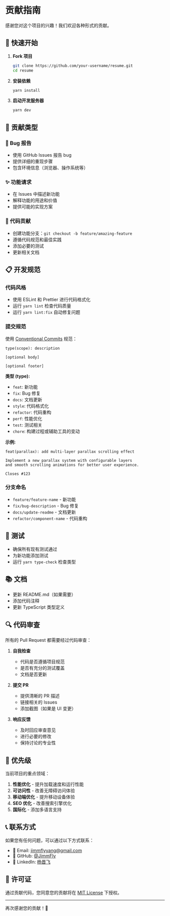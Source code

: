 # 贡献指南

感谢您对这个项目的兴趣！我们欢迎各种形式的贡献。

## 🚀 快速开始

1. **Fork 项目**

   ```bash
   git clone https://github.com/your-username/resume.git
   cd resume
   ```

2. **安装依赖**

   ```bash
   yarn install
   ```

3. **启动开发服务器**
   ```bash
   yarn dev
   ```

## 📝 贡献类型

### 🐛 Bug 报告

- 使用 GitHub Issues 报告 bug
- 提供详细的重现步骤
- 包含环境信息（浏览器、操作系统等）

### ✨ 功能请求

- 在 Issues 中描述新功能
- 解释功能的用途和价值
- 提供可能的实现方案

### 🔧 代码贡献

- 创建功能分支：`git checkout -b feature/amazing-feature`
- 遵循代码规范和最佳实践
- 添加必要的测试
- 更新相关文档

## 📋 开发规范

### 代码风格

- 使用 ESLint 和 Prettier 进行代码格式化
- 运行 `yarn lint` 检查代码质量
- 运行 `yarn lint:fix` 自动修复问题

### 提交规范

使用 [Conventional Commits](https://www.conventionalcommits.org/) 规范：

```
type(scope): description

[optional body]

[optional footer]
```

**类型 (type):**

- `feat`: 新功能
- `fix`: Bug 修复
- `docs`: 文档更新
- `style`: 代码格式化
- `refactor`: 代码重构
- `perf`: 性能优化
- `test`: 测试相关
- `chore`: 构建过程或辅助工具的变动

**示例:**

```
feat(parallax): add multi-layer parallax scrolling effect

Implement a new parallax system with configurable layers
and smooth scrolling animations for better user experience.

Closes #123
```

### 分支命名

- `feature/feature-name` - 新功能
- `fix/bug-description` - Bug 修复
- `docs/update-readme` - 文档更新
- `refactor/component-name` - 代码重构

## 🧪 测试

- 确保所有现有测试通过
- 为新功能添加测试
- 运行 `yarn type-check` 检查类型

## 📚 文档

- 更新 README.md（如果需要）
- 添加代码注释
- 更新 TypeScript 类型定义

## 🔍 代码审查

所有的 Pull Request 都需要经过代码审查：

1. **自我检查**
   - 代码是否遵循项目规范
   - 是否有充分的测试覆盖
   - 文档是否更新

2. **提交 PR**
   - 提供清晰的 PR 描述
   - 链接相关的 Issues
   - 添加截图（如果是 UI 变更）

3. **响应反馈**
   - 及时回应审查意见
   - 进行必要的修改
   - 保持讨论的专业性

## 🎯 优先级

当前项目的重点领域：

1. **性能优化** - 提升加载速度和运行性能
2. **可访问性** - 改善无障碍访问体验
3. **移动端优化** - 提升移动设备体验
4. **SEO 优化** - 改善搜索引擎优化
5. **国际化** - 添加多语言支持

## 📞 联系方式

如果您有任何问题，可以通过以下方式联系：

- 📧 Email: jimmflyyang@gmail.com
- 🐙 GitHub: [@JimmFly](https://github.com/JimmFly)
- 💼 LinkedIn: [杨晋飞](https://linkedin.com/in/yangjinfei)

## 📄 许可证

通过贡献代码，您同意您的贡献将在 [MIT License](LICENSE) 下授权。

---

再次感谢您的贡献！🎉
